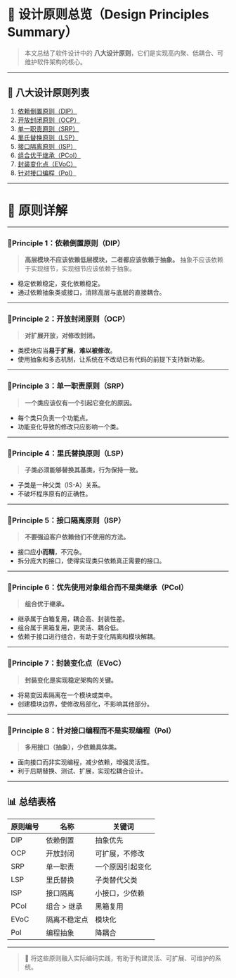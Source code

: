 # 🌟 设计原则总览（Design Principles Summary）

> 本文总结了软件设计中的 **八大设计原则**，它们是实现高内聚、低耦合、可维护软件架构的核心。

---

## 🧾 八大设计原则列表

1. [依赖倒置原则（DIP）](#principle-1依赖倒置原则dip)
2. [开放封闭原则（OCP）](#principle-2开放封闭原则ocp)
3. [单一职责原则（SRP）](#principle-3单一职责原则srp)
4. [里氏替换原则（LSP）](#principle-4里氏替换原则lsp)
5. [接口隔离原则（ISP）](#principle-5接口隔离原则isp)
6. [组合优于继承（PCoI）](#principle-6优先使用对象组合而不是类继承)
7. [封装变化点（EVoC）](#principle-7封装变化点)
8. [针对接口编程（PoI）](#principle-8针对接口编程而不是实现编程)

---

# 🎯 原则详解

---

### 📌Principle 1：依赖倒置原则（DIP）

> **高层模块不应该依赖低层模块，二者都应该依赖于抽象。**
> 抽象不应该依赖于实现细节，实现细节应该依赖于抽象。

- 稳定依赖稳定，变化依赖稳定。
- 通过依赖抽象类或接口，消除高层与底层的直接耦合。

---

### 📌Principle 2：开放封闭原则（OCP）

> **对扩展开放，对修改封闭。**

- 类模块应当**易于扩展**，**难以被修改**。
- 使用抽象和多态机制，让系统在不改动已有代码的前提下支持新功能。

---

### 📌Principle 3：单一职责原则（SRP）

> **一个类应该仅有一个引起它变化的原因。**

- 每个类只负责一个功能点。
- 功能变化导致的修改只应影响一个类。

---

### 📌Principle 4：里氏替换原则（LSP）

> **子类必须能够替换其基类，行为保持一致。**

- 子类是一种父类（IS-A）关系。
- 不破坏程序原有的正确性。

---

### 📌Principle 5：接口隔离原则（ISP）

> **不要强迫客户依赖他们不使用的方法。**

- 接口应**小而精**，不冗杂。
- 拆分庞大的接口，使得实现类只依赖真正需要的接口。

---

### 📌Principle 6：优先使用对象组合而不是类继承（PCoI）

> **组合优于继承。**

- 继承属于白箱复用，耦合高、封装性差。
- 组合属于黑箱复用，更灵活、耦合低。
- 依赖于接口进行组合，有助于变化隔离和模块解耦。

---

### 📌Principle 7：封装变化点（EVoC）

> **封装变化是实现稳定架构的关键。**

- 将易变因素隔离在一个模块或类中。
- 创建模块边界，使修改局部化，不影响其他部分。

---

### 📌Principle 8：针对接口编程而不是实现编程（PoI）

> **多用接口（抽象），少依赖具体类。**

- 面向接口而非实现编程，减少依赖，增强灵活性。
- 利于后期替换、测试、扩展，实现松耦合设计。

---

## 📊 总结表格

| 原则编号 | 名称         | 关键词          |
|------|--------------|-----------------|
| DIP  | 依赖倒置     | 抽象优先        |
| OCP  | 开放封闭     | 可扩展，不修改   |
| SRP  | 单一职责     | 一个原因引起变化 |
| LSP  | 里氏替换     | 子类替代父类     |
| ISP  | 接口隔离     | 小接口，少依赖   |
| PCoI | 组合 > 继承  | 黑箱复用         |
| EVoC | 隔离不稳定点 | 模块化           |
| PoI  | 编程抽象     | 降耦合           |

---

> 🧩 将这些原则融入实际编码实践，有助于构建灵活、可扩展、可维护的系统。